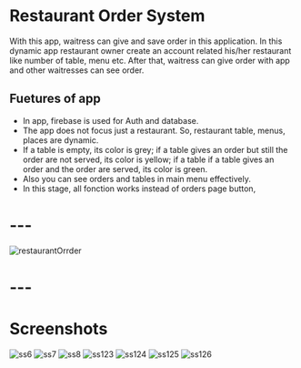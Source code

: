 # Restaurant Order System

With this app, waitress can give and save order in this application. In this dynamic app restaurant owner create an account related his/her restaurant like number of table, menu etc. After that, waitress can give order with app and other waitresses can see order.

## Fuetures of app
- In app, firebase is used for Auth and database.
- The app does not focus just a restaurant. So, restaurant table, menus, places are dynamic.
- If a table is empty, its color is grey; if a table gives an order but still the order are not served, its color is yellow; if a table if a table gives an order and the order are served, its color is green.
- Also you can see orders and tables in main menu effectively.
- In this stage, all fonction works instead of orders page button, 

# ---
![restaurantOrrder](https://user-images.githubusercontent.com/82051237/148684413-8623f4a9-1fc4-4eb5-b6a5-f6ce667d29c5.gif)
# ---

# Screenshots
![ss6](https://user-images.githubusercontent.com/82051237/147420168-ed3c58eb-c736-4943-b9a5-754eeaf27ddf.PNG)
![ss7](https://user-images.githubusercontent.com/82051237/147420178-eec39905-b7d8-4575-8e31-84b3888d5ac5.PNG)
![ss8](https://user-images.githubusercontent.com/82051237/147420181-7b12e947-4feb-4a53-9c0c-f9bf50c4bdaa.PNG)
![ss123](https://user-images.githubusercontent.com/82051237/148684568-1e1c7500-a68b-41b1-8588-14ba4d7b3283.PNG)
![ss124](https://user-images.githubusercontent.com/82051237/148684569-dae2a8a4-70eb-43da-a654-bce682ef9742.PNG)
![ss125](https://user-images.githubusercontent.com/82051237/148684571-d1f767ea-1b7d-40ce-8e95-a9defb16a4c4.PNG)
![ss126](https://user-images.githubusercontent.com/82051237/148684575-0ed967d8-d8e8-49dc-a8fb-7408d77518f3.PNG)



